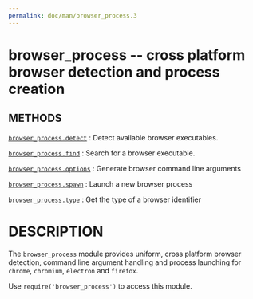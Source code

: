 ```yaml
---
permalink: doc/man/browser_process.3
---
```

# browser_process -- cross platform browser detection and process creation
## METHODS
[`browser_process.detect`](browser_process.detect.3)
:   Detect available browser executables.

[`browser_process.find`](browser_process.find.3)
:   Search for a browser executable.

[`browser_process.options`](browser_process.find.3)
:   Generate browser command line arguments

[`browser_process.spawn`](browser_process.spawn.3)
:   Launch a new browser process

[`browser_process.type`](browser_process.find.3)
:   Get the type of a browser identifier

# DESCRIPTION

The `browser_process` module provides uniform, cross platform browser
detection, command line argument handling and process launching for `chrome`,
`chromium`, `electron` and `firefox`.

Use `require('browser_process')` to access this module.
